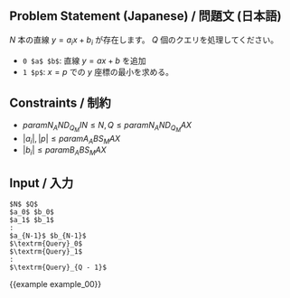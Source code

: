 Problem Statement (Japanese) / 問題文 (日本語)
---------

$N$ 本の直線 $y = a_i x + b_i$ が存在します。 $Q$ 個のクエリを処理してください。

- `0 $a$ $b$`: 直線 $y = ax + b$ を追加
- `1 $p$`: $x = p$ での $y$ 座標の最小を求める。

Constraints / 制約
---------

- ${{param N_AND_Q_MIN}} \leq N, Q \leq {{param N_AND_Q_MAX}}$
- $|a_i|, |p| \leq {{param A_ABS_MAX}}$
- $|b_i| \leq {{param B_ABS_MAX}}$

Input / 入力
---------

~~~
$N$ $Q$
$a_0$ $b_0$
$a_1$ $b_1$
:
$a_{N-1}$ $b_{N-1}$
$\textrm{Query}_0$
$\textrm{Query}_1$
:
$\textrm{Query}_{Q - 1}$
~~~

{{example example_00}}
